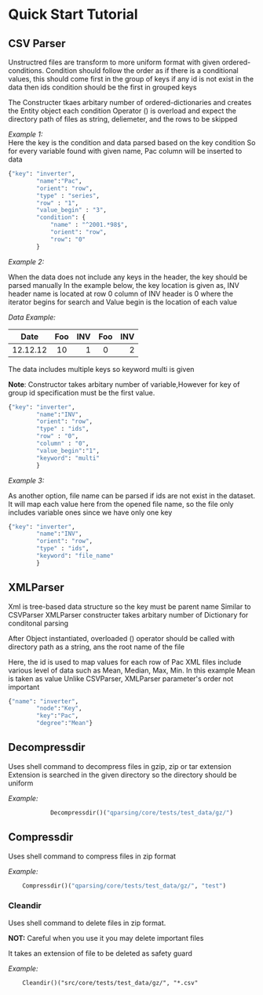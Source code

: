 # Quick Start Tutorial

## CSV Parser  

Unstructred files are transform to more uniform format with given ordered-conditions.
Condition should follow the order as if there is a conditional values, this should come first in the group of keys
if any id is not exist in the data then ids condition should be the first in grouped keys

The Constructer tkaes arbitary number of ordered-dictionaries and creates the Entity object each condition
Operator () is overload and expect the directory path of files as string, deliemeter, and the rows to be skipped

*Example 1:*  
Here the key is the condition and data parsed based on the key condition
So for every variable found with given name, Pac column will be inserted to data 

```python
{"key": "inverter",
        "name":"Pac",
        "orient": "row",
        "type" : "series",
        "row" : "1",
        "value_begin" : "3",
        "condition": {
            "name" : "^2001.*98$",
            "orient": "row",
            "row": "0"
        }
```

*Example 2:*

When the data does not include any keys in the header, the key should be parsed manually
In the example below, the key location is given as, INV header name is located at row 0 column of INV header is 0 where the iterator begins for search and Value begin is the location of each value

*Data Example:*

Date | Foo | INV | Foo | INV |
|----------|:-------------:|------:|:-------------:|------:|
12.12.12 | 10 | 1 | 0 | 2

The data includes multiple keys so keyword multi is given

**Note**: Constructor takes arbitary number of variable,However for key of group id specification must be the first value.

``` python
{"key": "inverter",
        "name":"INV",
        "orient": "row",
        "type" : "ids",
        "row" : "0",
        "column" : "0",
        "value_begin":"1",
        "keyword": "multi"
        } 
```

*Example 3:*

As another option, file name can be parsed if ids are not exist in the dataset.
It will map each value here from the opened file name, 
so the file only includes variable ones since we have only one key

```python
{"key": "inverter",
        "name":"INV",
        "orient": "row",
        "type" : "ids",
        "keyword": "file_name"
        }

```

## XMLParser

Xml is tree-based data structure so the key must be parent name
Similar to CSVParser XMLParser constructer takes arbitary number of Dictionary for conditonal parsing

After Object instantiated, overloaded () operator should be called with directory path as a string,
ans the root name of the file

Here, the id is used to map values for each row of Pac
XML files include various level of data such as Mean, Median, Max, Min. In this example Mean is taken as value
Unlike CSVParser, XMLParser parameter's order not important

```python
{"name": "inverter",
        "node":"Key",
        "key":"Pac",
        "degree":"Mean"}

```

## Decompressdir

Uses shell command to decompress files in gzip, zip or tar extension
Extension is searched in the given directory so the directory should be uniform

*Example:* 
```python
            Decompressdir()("qparsing/core/tests/test_data/gz/") 
```

## Compressdir

Uses shell command to compress files in zip format

*Example:*
    
```python
    Compressdir()("qparsing/core/tests/test_data/gz/", "test")
```

### Cleandir 

Uses shell command to delete files in zip format.

**NOT:** Careful when you use it you may delete important files 

It takes an extension of file to be deleted as safety guard

*Example:*

```
    Cleandir()("src/core/tests/test_data/gz/", "*.csv" 
```